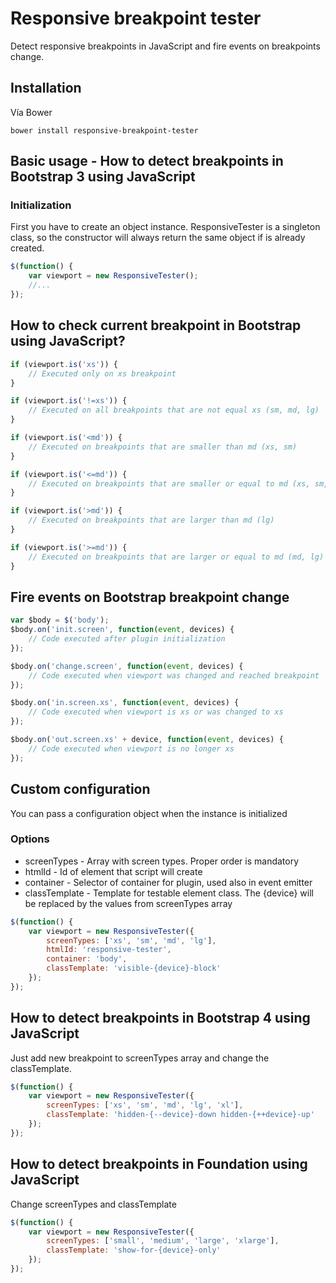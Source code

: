 # Responsive breakpoint tester 
Detect responsive breakpoints in JavaScript and fire events on breakpoints change.

## Installation

Vía Bower
```
bower install responsive-breakpoint-tester
```

## Basic usage - How to detect breakpoints in Bootstrap 3 using JavaScript

### Initialization
First you have to create an object instance. ResponsiveTester is a singleton class, so the constructor will always return the same object if is already created.
```javascript
$(function() {
    var viewport = new ResponsiveTester();
    //...
});
```

## How to check current breakpoint in Bootstrap using JavaScript?
```javascript
if (viewport.is('xs')) {
    // Executed only on xs breakpoint
}

if (viewport.is('!=xs')) {
    // Executed on all breakpoints that are not equal xs (sm, md, lg)
}

if (viewport.is('<md')) {
    // Executed on breakpoints that are smaller than md (xs, sm)
}

if (viewport.is('<=md')) {
    // Executed on breakpoints that are smaller or equal to md (xs, sm, md)
}

if (viewport.is('>md')) {
    // Executed on breakpoints that are larger than md (lg)
}

if (viewport.is('>=md')) {
    // Executed on breakpoints that are larger or equal to md (md, lg)
}
```

## Fire events on Bootstrap breakpoint change 
```javascript
var $body = $('body');
$body.on('init.screen', function(event, devices) {
    // Code executed after plugin initialization
});

$body.on('change.screen', function(event, devices) {
    // Code executed when viewport was changed and reached breakpoint
});

$body.on('in.screen.xs', function(event, devices) {
    // Code executed when viewport is xs or was changed to xs
});

$body.on('out.screen.xs' + device, function(event, devices) {
    // Code executed when viewport is no longer xs
});
```

## Custom configuration
You can pass a configuration object when the instance is initialized

### Options
* screenTypes - Array with screen types. Proper order is mandatory
* htmlId - Id of element that script will create
* container - Selector of container for plugin, used also in event emitter
* classTemplate - Template for testable element class. The {device} will be replaced by the values from screenTypes array
```javascript
$(function() {
    var viewport = new ResponsiveTester({
        screenTypes: ['xs', 'sm', 'md', 'lg'],
        htmlId: 'responsive-tester',
        container: 'body',
        classTemplate: 'visible-{device}-block'
    });
});
```

## How to detect breakpoints in Bootstrap 4 using JavaScript
Just add new breakpoint to screenTypes array and change the classTemplate.
```javascript
$(function() {
    var viewport = new ResponsiveTester({
        screenTypes: ['xs', 'sm', 'md', 'lg', 'xl'],
        classTemplate: 'hidden-{--device}-down hidden-{++device}-up'
    });
});
```

## How to detect breakpoints in Foundation using JavaScript
Change screenTypes and classTemplate
```javascript
$(function() {
    var viewport = new ResponsiveTester({
        screenTypes: ['small', 'medium', 'large', 'xlarge'],
        classTemplate: 'show-for-{device}-only'
    });
});
```